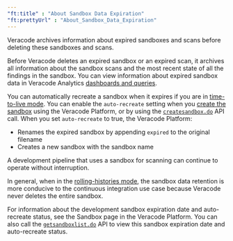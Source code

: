 ```yaml
---
"ft:title" : "About Sandbox Data Expiration"
"ft:prettyUrl" : "About_Sandbox_Data_Expiration"
---
```


Veracode archives information about expired sandboxes and scans before deleting these sandboxes and scans.

Before Veracode deletes an expired sandbox or an expired scan, it archives all information about the sandbox scans and the most recent state of all the findings in the sandbox. You can view information about expired sandbox data in Veracode Analytics [dashboards and queries](https://docs.veracode.com/r/c_about_dashboards).

You can automatically recreate a sandbox when it expires if you are in [time-to-live mode](https://docs.veracode.com/r/About_Sandbox_Data_Retention). You can enable the `auto-recreate` setting when you [create the sandbox](https://docs.veracode.com/r/Create_a_Sandbox) using the Veracode Platform, or by using the [`createsandbox.do`](https://docs.veracode.com/r/r_createsandbox) API call. When you set `auto-recreate` to true, the Veracode Platform:

-   Renames the expired sandbox by appending `expired` to the original filename
-   Creates a new sandbox with the sandbox name

A development pipeline that uses a sandbox for scanning can continue to operate without interruption.

In general, when in the [rolling-histories mode](https://docs.veracode.com/r/About_Sandbox_Data_Retention), the sandbox data retention is more conducive to the continuous integration use case because Veracode never deletes the entire sandbox.

For information about the development sandbox expiration date and auto-recreate status, see the Sandbox page in the Veracode Platform. You can also call the [`getsandboxlist.do`](https://docs.veracode.com/r/r_getsandboxlist) API to view this sandbox expiration date and auto-recreate status.
